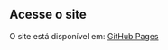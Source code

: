 ## Acesse o site

O site está disponível em: [GitHub Pages](https://azevedorar.github.io/lildigs-siteofc/)

